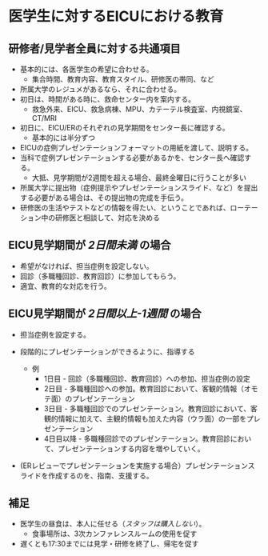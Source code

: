 # 医学生に対するEICUにおける教育

## 研修者/見学者全員に対する共通項目
- 基本的には、各医学生の希望に合わせる。
    - 集合時間、教育内容、教育スタイル、研修医の帯同、など
- 所属大学のレジュメがあるなら、それに合わせる。
- 初日は、時間がある時に、救命センター内を案内する。
    - 救急外来、EICU、救急病棟、MPU、カテーテル検査室、内視鏡室、CT/MRI
- 初日に、EICU/ERのそれぞれの見学期間をセンター長に確認する。
    - 基本的には半分ずつ    
- EICUの症例プレゼンテーションフォーマットの用紙を渡して、説明する。
- 当科で症例プレゼンテーションする必要があるかを、センター長へ確認する。
  - 大抵、見学期間が2週間を超える場合、最終金曜日に行うことが多い
- 所属大学に提出物（症例提示やプレゼンテーションスライド、など）を提出する必要がある場合は、その提出物の完成を手伝う。
- 研修医の生活やテストなどの情報を得たい、ということであれば、ローテーション中の研修医と相談して、対応を決める

## EICU見学期間が *2日間未満* の場合
- 希望がなければ、担当症例を設定しない。
- 回診（多職種回診、教育回診）に参加してもらう。
- 適宜、教育的な対応を行う。


## EICU見学期間が *2日間以上-1週間* の場合
- 担当症例を設定する。
- 段階的にプレゼンテーションができるように、指導する
  - 例
    - 1日目 - 回診（多職種回診、教育回診）への参加、担当症例の設定
    - 2日目 - 多職種回診への参加。教育回診において、客観的情報（オモテ面）のプレゼンテーション
    - 3日目 - 多職種回診でのプレゼンテーション。教育回診において、客観的情報に加えて、主観的情報も加えた内容（ウラ面）の一部をプレゼンテーション
    - 4日目以降 - 多職種回診でのプレゼンテーション。教育回診において、プレゼンテーションする内容を増やしていく。

- (ERレビューでプレゼンテーションを実施する場合）プレゼンテーションスライドを作成するのを、指南、支援する。

## 補足
- 医学生の昼食は、本人に任せる（*スタッフは購入しない*）。
  - 食事場所は、3次カンファレンスルームの使用を促す
- 遅くとも17:30までには見学・研修を終了し、帰宅を促す